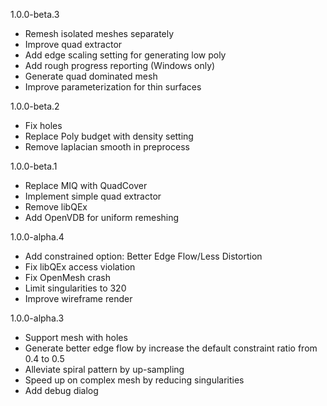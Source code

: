 1.0.0-beta.3
- Remesh isolated meshes separately   
- Improve quad extractor  
- Add edge scaling setting for generating low poly  
- Add rough progress reporting (Windows only)  
- Generate quad dominated mesh    
- Improve parameterization for thin surfaces  

1.0.0-beta.2
- Fix holes  
- Replace Poly budget with density setting  
- Remove laplacian smooth in preprocess  

1.0.0-beta.1
- Replace MIQ with QuadCover  
- Implement simple quad extractor  
- Remove libQEx  
- Add OpenVDB for uniform remeshing  

1.0.0-alpha.4
- Add constrained option: Better Edge Flow/Less Distortion  
- Fix libQEx access violation  
- Fix OpenMesh crash  
- Limit singularities to 320  
- Improve wireframe render  

1.0.0-alpha.3
- Support mesh with holes  
- Generate better edge flow by increase the default constraint ratio from 0.4 to 0.5  
- Alleviate spiral pattern by up-sampling  
- Speed up on complex mesh by reducing singularities   
- Add debug dialog  

